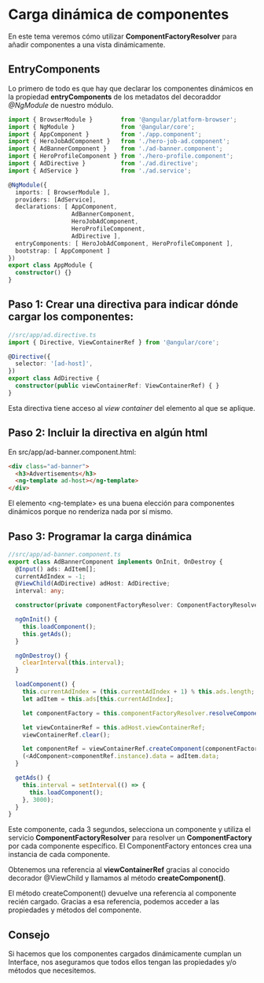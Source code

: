 # Carga dinámica de componentes

En este tema veremos cómo utilizar **ComponentFactoryResolver** para añadir componentes a una vista dinámicamente.

## EntryComponents

Lo primero de todo es que hay que declarar los componentes dinámicos en la propiedad **entryComponents** de los metadatos del decoraddor *@NgModule* de nuestro módulo.



```typescript
import { BrowserModule }        from '@angular/platform-browser';
import { NgModule }             from '@angular/core';
import { AppComponent }         from './app.component';
import { HeroJobAdComponent }   from './hero-job-ad.component';
import { AdBannerComponent }    from './ad-banner.component';
import { HeroProfileComponent } from './hero-profile.component';
import { AdDirective }          from './ad.directive';
import { AdService }            from './ad.service';

@NgModule({
  imports: [ BrowserModule ],
  providers: [AdService],
  declarations: [ AppComponent,
                  AdBannerComponent,
                  HeroJobAdComponent,
                  HeroProfileComponent,
                  AdDirective ],
  entryComponents: [ HeroJobAdComponent, HeroProfileComponent ],
  bootstrap: [ AppComponent ]
})
export class AppModule {
  constructor() {}
}
```

## Paso 1: Crear una directiva para indicar dónde cargar los componentes:

```ts
//src/app/ad.directive.ts
import { Directive, ViewContainerRef } from '@angular/core';

@Directive({
  selector: '[ad-host]',
})
export class AdDirective {
  constructor(public viewContainerRef: ViewContainerRef) { }
}
```

Esta directiva tiene acceso al *view container* del elemento al que se aplique.

## Paso 2: Incluir la directiva en algún html

En src/app/ad-banner.component.html:

```html
<div class="ad-banner">
  <h3>Advertisements</h3>
  <ng-template ad-host></ng-template>
</div>
```

El elemento &lt;ng-template> es una buena elección para componentes dinámicos porque no renderiza nada por sí mismo.

## Paso 3: Programar la carga dinámica

```ts
//src/app/ad-banner.component.ts
export class AdBannerComponent implements OnInit, OnDestroy {
  @Input() ads: AdItem[];
  currentAdIndex = -1;
  @ViewChild(AdDirective) adHost: AdDirective;
  interval: any;

  constructor(private componentFactoryResolver: ComponentFactoryResolver) { }

  ngOnInit() {
    this.loadComponent();
    this.getAds();
  }

  ngOnDestroy() {
    clearInterval(this.interval);
  }

  loadComponent() {
    this.currentAdIndex = (this.currentAdIndex + 1) % this.ads.length;
    let adItem = this.ads[this.currentAdIndex];

    let componentFactory = this.componentFactoryResolver.resolveComponentFactory(adItem.component);

    let viewContainerRef = this.adHost.viewContainerRef;
    viewContainerRef.clear();

    let componentRef = viewContainerRef.createComponent(componentFactory);
    (<AdComponent>componentRef.instance).data = adItem.data;
  }

  getAds() {
    this.interval = setInterval(() => {
      this.loadComponent();
    }, 3000);
  }
}
```

Este componente, cada 3 segundos, selecciona un componente y utiliza el servicio **ComponentFactoryResolver** para resolver un **ComponentFactory** por cada componente específico. El ComponentFactory entonces crea una instancia de cada componente.

Obtenemos una referencia al **viewContainerRef** gracias al conocido decorador @ViewChild y llamamos al método **createComponent()**.

El método createComponent() devuelve una referencia al componente recién cargado. Gracias a esa referencia, podemos acceder a las propiedades y métodos del componente.


## Consejo

Si hacemos que los componentes cargados dinámicamente cumplan un Interface, nos aseguramos que todos ellos tengan las propiedades y/o métodos que necesitemos.
